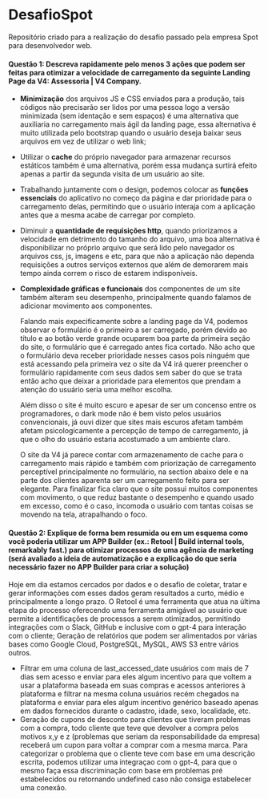 # DesafioSpot
Repositório criado para a realização do desafio passado pela empresa Spot para desenvolvedor web.

#### Questão 1: Descreva rapidamente pelo menos 3 ações que podem ser feitas para otimizar a velocidade de carregamento da seguinte Landing Page da V4: Assessoria | V4 Company.

  - **Minimização** dos arquivos JS e CSS enviados para a produção, tais códigos não precisarão ser lidos por uma pessoa logo a versão minimizada (sem identação e sem espaços) é uma alternativa que auxiliaria no carregamento mais ágil da landing page, essa alternativa é muito utilizada pelo bootstrap quando o usuário deseja baixar seus arquivos em vez de utilizar o web link; 
  - Utilizar o **cache** do próprio navegador para armazenar recursos estáticos também é uma alternativa, porém essa mudança surtirá efeito apenas a partir da segunda visita de um usuário ao site.
  - Trabalhando juntamente com o design, podemos colocar as **funções essenciais** do aplicativo no começo da página e dar prioridade para o carregamento delas, permitindo que o usuário interaja com a aplicação antes que a mesma acabe de carregar por completo.
  - Diminuir a **quantidade de requisições http**, quando priorizamos a velocidade em detrimento do tamanho do arquivo, uma boa alternativa é disponibilizar no próprio arquivo que será lido pelo navegador os arquivos css, js, imagens e etc, para que não a aplicação não dependa requisições a outros serviços externos que além de demorarem mais tempo ainda correm o risco de estarem indisponíveis.
  - **Complexidade gráficas e funcionais** dos componentes de um site também alteram seu desempenho, principalmente quando falamos de adicionar movimento aos componentes.

    Falando mais expecificamente sobre a landing page da V4, podemos observar o formulário é o primeiro a ser carregado, porém devido ao título e ao botão verde grande ocuparem boa parte da primeira seção do site, o formulário que é carregado antes fica cortado. Não acho que o formulário deva receber prioridade nesses casos pois ninguém que está acessando pela primeira vez o site da V4 irá querer preencher o formulário rapidamente com seus dados sem saber do que se trata então acho que deixar a prioridade para elementos que prendam a atenção do usuário seria uma melhor escolha.
      
    Além disso o site é muito escuro e apesar de ser um concenso entre os programadores, o dark mode não é bem visto pelos usuários convencionais, já ouvi dizer que sites mais escuros afetam também afetam psicologicamente a percepção de tempo de carregamento, já que o olho do usuário estaria acostumado a um ambiente claro.
      
    O site da V4 já parece contar com armazenamento de cache para o carregamento mais rápido e também com priorização de carregamento perceptível principalmente no formulário, na section abaixo dele e na parte dos clientes aparenta ser um carregamento feito para ser elegante. Para finalizar fica claro que o site possui muitos componentes com movimento, o que reduz bastante o desempenho e quando usado em excesso, como é o caso, incomoda o usuário com tantas coisas se movendo na tela, atrapalhando o foco.



#### Questão 2: Explique de forma bem resumida ou em um esquema como você poderia utilizar um APP Builder (ex.: Retool | Build internal tools, remarkably fast.) para otimizar processos de uma agência de marketing (será avaliado a ideia de automatização e a explicação do que seria necessário fazer no APP Builder para criar a solução)

Hoje em dia estamos cercados por dados e o desafio de coletar, tratar e gerar informações com esses dados geram resultados a curto, médio e principalmente a longo prazo. O Retool é uma ferramenta que atua na última etapa do processo oferecendo uma ferramenta amigável ao usuário que permite a identificações de processos a serem otimizados, permitindo integrações com o Slack, GitHub e inclusive com o gpt-4 para interação com o cliente; Geração de relatórios que podem ser alimentados por várias bases como Google Cloud, PostgreSQL, MySQL, AWS S3 entre vários outros.  

  - Filtrar em uma coluna de last_accessed_date usuários com mais de 7 dias sem acesso e enviar para eles algum incentivo para que voltem a usar a plataforma baseada em suas compras e acessos anteriores à plataforma e filtrar na mesma coluna usuários recém chegados na plataforma e enviar para eles algum incentivo genérico baseado apenas em dados fornecidos durante o cadastro, idade, sexo, localidade, etc.  
  - Geração de cupons de desconto para clientes que tiveram problemas com a compra, todo cliente que teve que devolver a compra pelos motivos x,y e z (problemas que seriam da responsabilidade da empresa) receberá um cupon para voltar a comprar com a mesma marca. Para categorizar o problema que o cliente teve com base em uma descrição escrita, podemos utilizar uma integraçao com o gpt-4, para que o mesmo faça essa discriminação com base em problemas pré estabelecidos ou retornando undefined caso não consiga estabelecer uma conexão.


